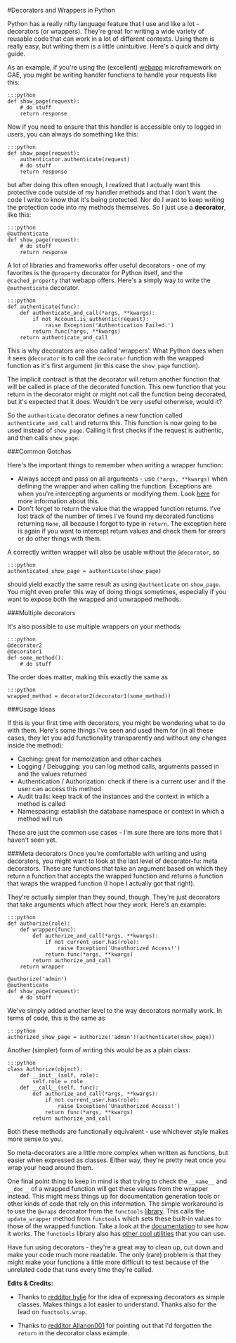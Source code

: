 <!--
~~~
title: "Decorators and Wrappers in Python"
slug: /decorators-wrappers-python
date: 2011-12-30
publish: yes
tags: [python]
~~~
-->

#Decorators and Wrappers in Python

Python has a really nifty language feature that I use and like a lot - decorators (or wrappers). They're great for writing a wide variety of reusable code that can work in a lot of different contexts. Using them is really easy, but writing them is a little unintuitive. Here's a quick and dirty guide. 

As an example, if you're using the (excellent) [webapp](http://code.google.com/p/webapp-improved/) microframework on GAE, you might be writing handler functions to handle your requests like this:

    :::python
    def show_page(request):
        # do stuff
        return response

Now if you need to ensure that this handler is accessible only to logged in users, you can always do something like this:

    :::python
    def show_page(request):
        authenticator.authenticate(request)
        # do stuff
        return response

but after doing this often enough, I realized that I actually want this protective code outside of my handler methods and that I don't want the code I write to know that it's being protected. Nor do I want to keep writing the protection code into my methods themselves. So I just use a **decorator**, like this:
    
    :::python
    @authenticate
    def show_page(request):
        # do stuff
        return response

A lot of libraries and frameworks offer useful decorators - one of my favorites is the `@property` decorator for Python itself, and the `@cached_property` that webapp offers. Here's a simply way to write the `@authenticate` decorator. 

    :::python
    def authenticate(func):
        def authenticate_and_call(*args, **kwargs):
            if not Account.is_authentic(request): 
                raise Exception('Authentication Failed.')
            return func(*args, **kwargs)
        return authenticate_and_call

This is why decorators are also called 'wrappers'. What Python does when it sees `@decorator` is to call the `decorator` function with the wrapped function as it's first argument (in this case the `show_page` function). 

The implicit contract is that the decorator will return another function that will be called in place of the decorated function. 
This new function that you return in the decorator might or might not call the function being decorated, but it's expected that it does. Wouldn't be very useful otherwise, would it?

So the `authenticate` decorator defines a new function called `authenticate_and_call` and returns this. This function is now going to be used instead of `show_page`. Calling it first checks if the request is authentic, and then calls `show_page`.

###Common Gotchas

Here's the important things to remember when writing a wrapper function: 

* Always accept and pass on all arguments - use `(*args, **kwargs)` when defining the wrapper and when calling the function. Exceptions are when you're intercepting arguments or modifying them. Look [here](/packing-and-unpacking-arguments-in-python) for more information about this.
* Don't forget to return the value that the wrapped function returns. I've lost track of the number of times I've found my decorated functions returning `None`, all because I forgot to type in `return`. The exception here is again if you want to intercept return values and check them for errors or do other things with them. 

A correctly written wrapper will also be usable without the `@decorator`, so
    
    :::python
    authenticated_show_page = authenticate(show_page)

should yield exactly the same result as using `@authenticate` on `show_page`. You might even prefer this way of doing things sometimes, especially if you want to expose both the wrapped and unwrapped methods. 

###Multiple decorators

It's also possible to use multiple wrappers on your methods:
    
    :::python
    @decorator2
    @decorator1
    def some_method():
        # do stuff

The order does matter, making this exactly the same as 

    :::python
    wrapped_method = decorator2(decorator1(some_method))

###Usage Ideas

If this is your first time with decorators, you might be wondering what to do with them. Here's some things I've seen and used them for (in all these cases, they let you add functionality transparently and without any changes inside the method):

* Caching: great for memoization and other caches
* Logging / Debugging: you can log method calls, arguments passed in and the values returned
* Authentication / Authorization: check if there is a current user and if the user can access this method
* Audit trails: keep track of the instances and the context in which a method is called
* Namespacing: establish the database namespace or context in which a method will run

These are just the common use cases - I'm sure there are tons more that I haven't seen yet.

###Meta decorators
Once you're comfortable with writing and using decorators, you might want to look at the last level of decorator-fu: meta decorators. These are functions that take an argument based on which they return a function that accepts the wrapped function and returns a function that wraps the wrapped function (I hope I actually got that right).

They're actually simpler than they sound, though. They're just decorators that take arguments which affect how they work. Here's an example:

    :::python
    def authorize(role):
        def wrapper(func):
            def authorize_and_call(*args, **kwargs):
                if not current_user.has(role): 
                    raise Exception('Unauthorized Access!')
                return func(*args, **kwargs)
            return authorize_and_call
        return wrapper

    @authorize('admin')
    @authenticate
    def show_page(request):
        # do stuff

We've simply added another level to the way decorators normally work. In terms of code, this is the same as 

    :::python
    authorized_show_page = authorize('admin')(authenticate(show_page))

Another (simpler) form of writing this would be as a plain class:

    :::python
    class Authorize(object):
        def __init__(self, role):
            self.role = role        
        def __call__(self, func):
            def authorize_and_call(*args, **kwargs):
                if not current_user.has(role): 
                    raise Exception('Unauthorized Access!')
                return func(*args, **kwargs)
            return authorize_and_call

Both these methods are functionally equivalent - use whichever style makes more sense to you.             

So meta-decorators are a little more complex when written as functions, but easier when expressed as classes. Either way, they're pretty neat once you wrap your head around them. 

One final point thing to keep in mind is that trying to check the `__name__` and `__doc__` of a wrapped function will get these values from the wrapper instead. This might mess things up for documentation generation tools or other kinds of code that rely on this information. The simple workaround is to use the `@wraps` decorator from the `functools` [library](http://docs.python.org/library/functools.html#functools.update_wrapper). This calls the `update_wrapper` method from `functools` which sets these built-in values to those of the wrapped function. Take a look at the [documentation](http://docs.python.org/library/functools.html#functools.wraps) to see how it works. The `functools` library also has [other cool utilities](/partial-functions-in-python) that you can use. 

Have fun using decorators - they're a great way to clean up, cut down and make your code much more readable. The only (rare) problem is that they might make your functions a little more difficult to test because of the unrelated code that runs every time they're called. 

**Edits & Credits:**

* Thanks to [redditor hylje](http://www.reddit.com/r/Python/comments/nxjsp/decorators_and_wrappers_in_python/c3cqik6) for the idea of expressing decorators as simple classes. Makes things a lot easier to understand. Thanks also for the lead on `functools.wrap`.

* Thanks to [redditor Allanon001](http://www.reddit.com/r/Python/comments/nxjsp/decorators_and_wrappers_in_python/c3cx4pv) for pointing out that I'd forgotten the `return` in the decorator class example. 











